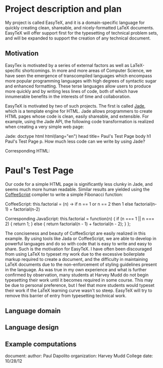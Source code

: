 # Project description and plan

My project is called EasyTeX, and it is a domain-specific language for quickly creating clean, shareable, and nicely-formatted LaTeX documents. EasyTeX will offer support first for the typesetting of technical problem sets, and will be expanded to support the creation of any technical document.

## Motivation

EasyTex is motivated by a series of external factors as well as LaTeX-specific shortcomings. In more and more areas of Computer Science, we have seen the emergence of transcompiled languages which encompass more popular programming languages with high degrees of syntactic sugar and enhanced formatting. These terse languages allow users to produce more quickly and by writing less lines of code, both of which have innumerable benefits in the interests of time and collaboration. 

EasyTeX is motivated by two of such projects. The first is called [Jade](http://jade-lang.com/), which is a template engine for HTML. Jade allows programmers to create HTML pages whose code is clean, easily shareable, and extensible. For example, using the Jade API, the following code transformation is realized when creating a very simple web page:

Jade:
	doctype html
		html(lang="en")
  		head
  			title= Paul's Test Page
  	body
  		h1 Paul's Test Page
  		p.
  			How much less code can we write by using Jade?

Corresponding HTML:
	<!DOCTYPE html>
	<html lang="en">
		<head>
			<title>Paul's Test Page</title>
		</head>
		<body>
			<h1>Paul's Test Page</h1>
		</body>
	</html>

Our code for a simple HTML page is significantly less clunky in Jade, and seems much more human readable. Similar results are yielded using the [CoffeeScript](http://coffeescript.org/) compiler to write a simple Fibonacci function:

CoffeeScript:
	this.factorial = (n) -> 
	    if n == 1 or n == 2 then 1
	    else factorial(n-1) + factorial(n-2)

Corresponding JavaScript:
	this.factorial = function(n) {
		if (n === 1 || n === 2) {
			return 1;
		} 
		else {
			return factorial(n - 1) + factorial(n - 2);
		}
	}; 

The conciseness and beauty of CoffeeScript are easily realized in this example. By using tools like Jada or CoffeeScript, we are able to develop in powerful languages and do so with code that is easy to write and easy to share. Such is the motivation for EasyTeX. I have often been discouraged from using LaTeX to typeset my work due to the excessive boilerplate markup required to create a document, and the difficulty in maintaining LaTeX documents due to the non-enforcement of styling guidelines present in the language. As was true in my own experience and what is further confirmed by observation, many students at Harvey Mudd do not begin typesetting their work until it becomes required in some course. This may be due to personal preference, but I feel that more students would typeset their work if the LaTeX learning curve wasn't so steep. EasyTeX will try to remove this barrier of entry from typesetting technical work. 

## Language domain

## Language design

## Example computations


document:
	author: Paul Dapolito
	organization: Harvey Mudd College
	date: 10/28/12

